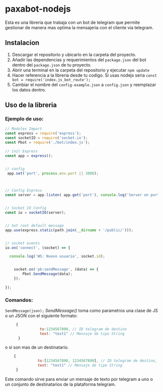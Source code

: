 # paxabot-nodejs

Esta es una libreria que trabaja con un bot de telegram que permite gestionar de manera
mas optima la mensajeria con el cliente via telegram.

## Instalacion

1. Descargar el repositorio y ubicarlo en la carpeta del proyecto.
2. Añadir las dependencias y requerimientos del `package.json` del bot dentro del `package.json` de tu proyecto.
3. Abrir una terminal en la carpeta del repositorio y ejecutar `npm update`
4. Hacer referencia a la libreria desde tu codigo. Si usas nodejs seria `const bot = require('index.js_bot_route');`
5. Cambiar el nombre del `config-example.json` a `config.json` y reemplazar los datos dentro. 

## Uso de la libreria

### Ejemplo de uso:
```js
// Modules Import
const express = require('express');
const socketIO = require('socket.io');
const Pbot = require('./bot/index.js'); 

// init Express
const app = express();


// config
 app.set('port', process.env.port || 3000);



// Config Express
const server = app.listen( app.get('port'), console.log('Server on port:', app.get('port')) );


// Socket IO Config
const io = socketIO(server);


// Set root default message 
app.use(express.static(path.join(__dirname + '/public/')));


// socket events
io.on('connect', (socket) => {

  console.log('WS: Nuevo usuario', socket.id);


    socket.on('pb:sendMessage', (data) => {
        Pbot.SendMessage(data);
    });
    
});
```


### Comandos: 
  `SendMessage(json);`
  *SendMessage()* toma como parametros una clase de JS o un JSON con el siguiente formato:
```js
     {
                to:1234567890, // ID telegram de destino
                text: "test1" // Mensaje de tipo String
      }
 ```
 o si son mas de un destinatario.
 ```js
     {
                to:[1234567890, 1234567890], // ID telegram de destino, puede ser uno o muchos (si son mas de uno se deben poner como una lista)
                text: "test1" // Mensaje de tipo String
      }
 ```

  
  Este comando sirve para enviar un mensaje de texto por telegram a uno o un conjunto de destinatarios de la plataforma telegram.
